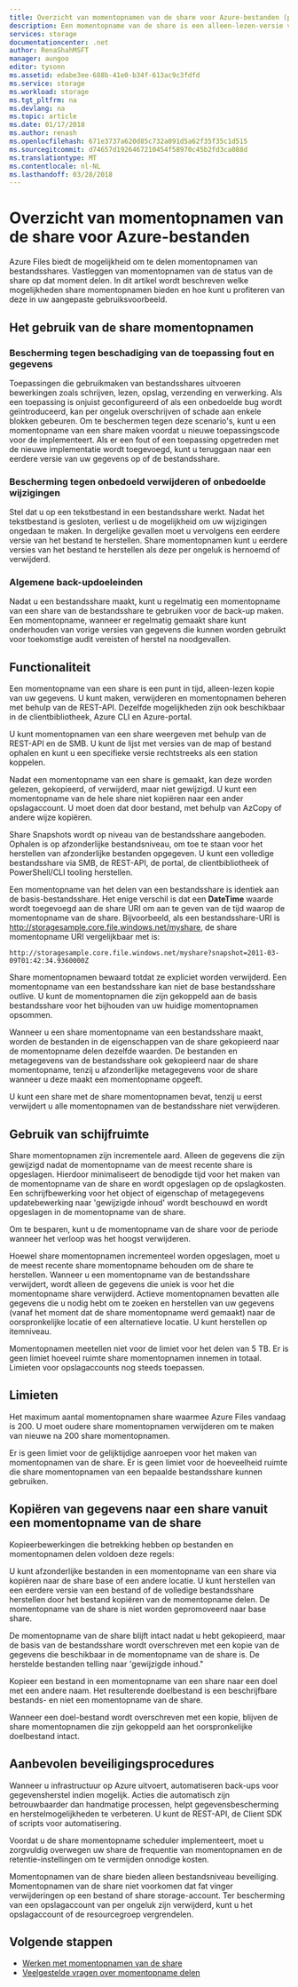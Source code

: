```yaml
---
title: Overzicht van momentopnamen van de share voor Azure-bestanden (preview) | Microsoft Docs
description: Een momentopname van de share is een alleen-lezen-versie van een Azure-bestanden-share die wordt uitgevoerd op een punt in tijd, als een manier om back-up van de share.
services: storage
documentationcenter: .net
author: RenaShahMSFT
manager: aungoo
editor: tysonn
ms.assetid: edabe3ee-688b-41e0-b34f-613ac9c3fdfd
ms.service: storage
ms.workload: storage
ms.tgt_pltfrm: na
ms.devlang: na
ms.topic: article
ms.date: 01/17/2018
ms.author: renash
ms.openlocfilehash: 671e3737a620d85c732a091d5a62f35f35c1d515
ms.sourcegitcommit: d74657d1926467210454f58970c45b2fd3ca088d
ms.translationtype: MT
ms.contentlocale: nl-NL
ms.lasthandoff: 03/28/2018
---
```

# <a name="overview-of-share-snapshots-for-azure-files"></a>Overzicht van momentopnamen van de share voor Azure-bestanden 
Azure Files biedt de mogelijkheid om te delen momentopnamen van bestandsshares. Vastleggen van momentopnamen van de status van de share op dat moment delen. In dit artikel wordt beschreven welke mogelijkheden share momentopnamen bieden en hoe kunt u profiteren van deze in uw aangepaste gebruiksvoorbeeld.


## <a name="when-to-use-share-snapshots"></a>Het gebruik van de share momentopnamen

### <a name="protection-against-application-error-and-data-corruption"></a>Bescherming tegen beschadiging van de toepassing fout en gegevens

Toepassingen die gebruikmaken van bestandsshares uitvoeren bewerkingen zoals schrijven, lezen, opslag, verzending en verwerking. Als een toepassing is onjuist geconfigureerd of als een onbedoelde bug wordt geïntroduceerd, kan per ongeluk overschrijven of schade aan enkele blokken gebeuren. Om te beschermen tegen deze scenario's, kunt u een momentopname van een share maken voordat u nieuwe toepassingscode voor de implementeert. Als er een fout of een toepassing opgetreden met de nieuwe implementatie wordt toegevoegd, kunt u teruggaan naar een eerdere versie van uw gegevens op of de bestandsshare. 

### <a name="protection-against-accidental-deletions-or-unintended-changes"></a>Bescherming tegen onbedoeld verwijderen of onbedoelde wijzigingen

Stel dat u op een tekstbestand in een bestandsshare werkt. Nadat het tekstbestand is gesloten, verliest u de mogelijkheid om uw wijzigingen ongedaan te maken. In dergelijke gevallen moet u vervolgens een eerdere versie van het bestand te herstellen. Share momentopnamen kunt u eerdere versies van het bestand te herstellen als deze per ongeluk is hernoemd of verwijderd.

### <a name="general-backup-purposes"></a>Algemene back-updoeleinden

Nadat u een bestandsshare maakt, kunt u regelmatig een momentopname van een share van de bestandsshare te gebruiken voor de back-up maken. Een momentopname, wanneer er regelmatig gemaakt share kunt onderhouden van vorige versies van gegevens die kunnen worden gebruikt voor toekomstige audit vereisten of herstel na noodgevallen.

## <a name="capabilities"></a>Functionaliteit

Een momentopname van een share is een punt in tijd, alleen-lezen kopie van uw gegevens. U kunt maken, verwijderen en momentopnamen beheren met behulp van de REST-API. Dezelfde mogelijkheden zijn ook beschikbaar in de clientbibliotheek, Azure CLI en Azure-portal. 

U kunt momentopnamen van een share weergeven met behulp van de REST-API en de SMB. U kunt de lijst met versies van de map of bestand ophalen en kunt u een specifieke versie rechtstreeks als een station koppelen. 

Nadat een momentopname van een share is gemaakt, kan deze worden gelezen, gekopieerd, of verwijderd, maar niet gewijzigd. U kunt een momentopname van de hele share niet kopiëren naar een ander opslagaccount. U moet doen dat door bestand, met behulp van AzCopy of andere wijze kopiëren.

Share Snapshots wordt op niveau van de bestandsshare aangeboden. Ophalen is op afzonderlijke bestandsniveau, om toe te staan voor het herstellen van afzonderlijke bestanden opgegeven. U kunt een volledige bestandsshare via SMB, de REST-API, de portal, de clientbibliotheek of PowerShell/CLI tooling herstellen.

Een momentopname van het delen van een bestandsshare is identiek aan de basis-bestandsshare. Het enige verschil is dat een **DateTime** waarde wordt toegevoegd aan de share URI om aan te geven van de tijd waarop de momentopname van de share. Bijvoorbeeld, als een bestandsshare-URI is http://storagesample.core.file.windows.net/myshare, de share momentopname URI vergelijkbaar met is:
```
http://storagesample.core.file.windows.net/myshare?snapshot=2011-03-09T01:42:34.9360000Z
```

Share momentopnamen bewaard totdat ze expliciet worden verwijderd. Een momentopname van een bestandsshare kan niet de base bestandsshare outlive. U kunt de momentopnamen die zijn gekoppeld aan de basis bestandsshare voor het bijhouden van uw huidige momentopnamen opsommen. 

Wanneer u een share momentopname van een bestandsshare maakt, worden de bestanden in de eigenschappen van de share gekopieerd naar de momentopname delen dezelfde waarden. De bestanden en metagegevens van de bestandsshare ook gekopieerd naar de share momentopname, tenzij u afzonderlijke metagegevens voor de share wanneer u deze maakt een momentopname opgeeft.

U kunt een share met de share momentopnamen bevat, tenzij u eerst verwijdert u alle momentopnamen van de bestandsshare niet verwijderen.


## <a name="space-usage"></a>Gebruik van schijfruimte 

Share momentopnamen zijn incrementele aard. Alleen de gegevens die zijn gewijzigd nadat de momentopname van de meest recente share is opgeslagen. Hierdoor minimaliseert de benodigde tijd voor het maken van de momentopname van de share en wordt opgeslagen op de opslagkosten. Een schrijfbewerking voor het object of eigenschap of metagegevens updatebewerking naar 'gewijzigde inhoud' wordt beschouwd en wordt opgeslagen in de momentopname van de share. 

Om te besparen, kunt u de momentopname van de share voor de periode wanneer het verloop was het hoogst verwijderen.

Hoewel share momentopnamen incrementeel worden opgeslagen, moet u de meest recente share momentopname behouden om de share te herstellen. Wanneer u een momentopname van de bestandsshare verwijdert, wordt alleen de gegevens die uniek is voor het die momentopname share verwijderd. Actieve momentopnamen bevatten alle gegevens die u nodig hebt om te zoeken en herstellen van uw gegevens (vanaf het moment dat de share momentopname werd gemaakt) naar de oorspronkelijke locatie of een alternatieve locatie. U kunt herstellen op itemniveau.

Momentopnamen meetellen niet voor de limiet voor het delen van 5 TB. Er is geen limiet hoeveel ruimte share momentopnamen innemen in totaal. Limieten voor opslagaccounts nog steeds toepassen.

## <a name="limits"></a>Limieten

Het maximum aantal momentopnamen share waarmee Azure Files vandaag is 200. U moet oudere share momentopnamen verwijderen om te maken van nieuwe na 200 share momentopnamen. 

Er is geen limiet voor de gelijktijdige aanroepen voor het maken van momentopnamen van de share. Er is geen limiet voor de hoeveelheid ruimte die share momentopnamen van een bepaalde bestandsshare kunnen gebruiken. 

## <a name="copying-data-back-to-a-share-from-share-snapshot"></a>Kopiëren van gegevens naar een share vanuit een momentopname van de share

Kopieerbewerkingen die betrekking hebben op bestanden en momentopnamen delen voldoen deze regels:

U kunt afzonderlijke bestanden in een momentopname van een share via kopiëren naar de share base of een andere locatie. U kunt herstellen van een eerdere versie van een bestand of de volledige bestandsshare herstellen door het bestand kopiëren van de momentopname delen. De momentopname van de share is niet worden gepromoveerd naar base share. 

De momentopname van de share blijft intact nadat u hebt gekopieerd, maar de basis van de bestandsshare wordt overschreven met een kopie van de gegevens die beschikbaar in de momentopname van de share is. De herstelde bestanden telling naar 'gewijzigde inhoud."

Kopieer een bestand in een momentopname van een share naar een doel met een andere naam. Het resulterende doelbestand is een beschrijfbare bestands- en niet een momentopname van de share.

Wanneer een doel-bestand wordt overschreven met een kopie, blijven de share momentopnamen die zijn gekoppeld aan het oorspronkelijke doelbestand intact.

## <a name="general-best-practices"></a>Aanbevolen beveiligingsprocedures 

Wanneer u infrastructuur op Azure uitvoert, automatiseren back-ups voor gegevensherstel indien mogelijk. Acties die automatisch zijn betrouwbaarder dan handmatige processen, helpt gegevensbescherming en herstelmogelijkheden te verbeteren. U kunt de REST-API, de Client SDK of scripts voor automatisering.

Voordat u de share momentopname scheduler implementeert, moet u zorgvuldig overwegen uw share de frequentie van momentopnamen en de retentie-instellingen om te vermijden onnodige kosten.

Momentopnamen van de share bieden alleen bestandsniveau beveiliging. Momentopnamen van de share niet voorkomen dat fat vinger verwijderingen op een bestand of share storage-account. Ter bescherming van een opslagaccount van per ongeluk zijn verwijderd, kunt u het opslagaccount of de resourcegroep vergrendelen.

## <a name="next-steps"></a>Volgende stappen
* [Werken met momentopnamen van de share](storage-how-to-use-files-snapshots.md)
* [Veelgestelde vragen over momentopname delen](storage-files-faq.md#share-snapshots)

